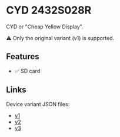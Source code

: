 # CYD 2432S028R

CYD or "Cheap Yellow Display".

⚠️ Only the original variant (v1) is supported.

## Features

- ✅ SD card

## Links

Device variant JSON files:
- [v1](https://github.com/rzeldent/platformio-espressif32-sunton/blob/main/esp32-2432S028R.json)
- [v2](https://github.com/rzeldent/platformio-espressif32-sunton/blob/main/esp32-2432S028Rv2.json)
- [v3](https://github.com/rzeldent/platformio-espressif32-sunton/blob/main/esp32-2432S028Rv3.json)

